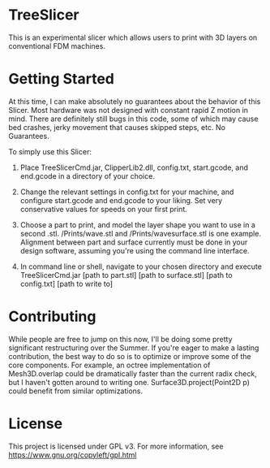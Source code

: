 TreeSlicer
==========

This is an experimental slicer which allows users to print with 3D layers on conventional FDM machines.

Getting Started
==========
At this time, I can make absolutely no guarantees about the behavior of this Slicer. Most hardware was not designed with constant rapid Z motion in mind. There are definitely still bugs in this code, some of which may cause bed crashes, jerky movement that causes skipped steps, etc. No Guarantees.

To simply use this Slicer:


1. Place TreeSlicerCmd.jar, ClipperLib2.dll, config.txt, start.gcode, and end.gcode in a directory of your choice.

2. Change the relevant settings in config.txt for your machine, and configure start.gcode and end.gcode to your liking. Set very conservative values for speeds on your first print. 

3. Choose a part to print, and model the layer shape you want to use in a second .stl. /Prints/wave.stl and /Prints/wavesurface.stl is one example. Alignment between part and surface currently must be done in your design software, assuming you're using the command line interface.

4. In command line or shell, navigate to your chosen directory and execute TreeSlicerCmd.jar [path to part.stl] [path to surface.stl] [path to config.txt] [path to write to]

Contributing
==========
While people are free to jump on this now, I'll be doing some pretty significant restructuring over the Summer. If you're eager to make a lasting contribution, the best way to do so is to optimize or improve some of the core components. For example, an octree implementation of Mesh3D.overlap could be dramatically faster than the current radix check, but I haven't gotten around to writing one. Surface3D.project(Point2D p) could benefit from similar optimizations.

License
=========
This project is licensed under GPL v3. For more information, see https://www.gnu.org/copyleft/gpl.html
